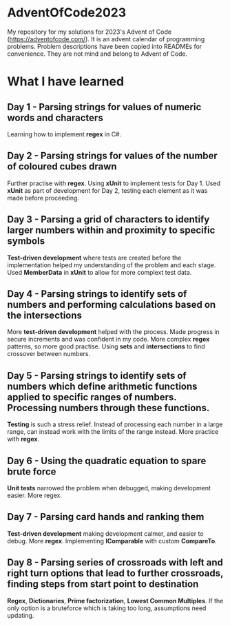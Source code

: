# AdventOfCode2023
My repository for my solutions for 2023's Advent of Code (https://adventofcode.com/). It is an advent calendar of programming problems. Problem descriptions have been copied into READMEs for convenience. They are not mind and belong to Advent of Code.

# What I have learned
## Day 1 - Parsing strings for values of numeric words and characters
Learning how to implement **regex** in C#.

## Day 2 - Parsing strings for values of the number of coloured cubes drawn
Further practise with **regex**. Using **xUnit** to implement tests for Day 1. Used **xUnit** as part of development for Day 2, testing each element as it was made before proceeding.

## Day 3 - Parsing a grid of characters to identify larger numbers within and proximity to specific symbols
**Test-driven development** where tests are created before the implementation helped my understanding of the problem and each stage. Used **MemberData** in **xUnit** to allow for more complext test data.

## Day 4 - Parsing strings to identify sets of numbers and performing calculations based on the intersections
More **test-driven development** helped with the process. Made progress in secure increments and was confident in my code. More complex **regex** patterns, so more good practise. Using **sets** and **intersections** to find crossover between numbers.

## Day 5 - Parsing strings to identify sets of numbers which define arithmetic functions applied to specific ranges of numbers. Processing numbers through these functions.
**Testing** is such a stress relief. Instead of processing each number in a large range, can instead work with the limits of the range instead. More practice with **regex**.

## Day 6 - Using the quadratic equation to spare brute force
**Unit tests** narrowed the problem when debugged, making development easier. More regex.

## Day 7 - Parsing card hands and ranking them
**Test-driven development** making development calmer, and easier to debug. More **regex**. Implementing **IComparable** with custom **CompareTo**.

## Day 8 - Parsing series of crossroads with left and right turn options that lead to further crossroads, finding steps from start point to destination
**Regex**, **Dictionaries**, **Prime factorization**, **Lowest Common Multiples**. If the only option is a bruteforce which is taking too long, assumptions need updating.

